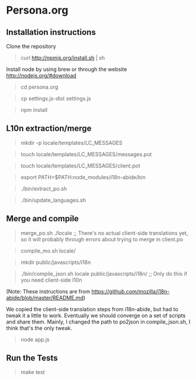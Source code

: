 # Persona.org

## Installation instructions

Clone the repository

> curl http://npmjs.org/install.sh | sh

Install node by using brew or through the website http://nodejs.org/#download

> cd persona.org

> cp settings.js-dist settings.js

> npm install

## L10n extraction/merge

> mkdir -p locale/templates/LC_MESSAGES

> touch locale/templates/LC_MESSAGES/messages.pot

> touch locale/templates/LC_MESSAGES/client.pot

> export PATH=$PATH:node_modules/i18n-abide/bin

> ./bin/extract_po.sh

> ./bin/update_languages.sh

## Merge and compile

> merge_po.sh ./locale
;; There's no actual client-side translations yet, so it will probably through errors about trying to merge in client.po

> compile_mo.sh locale/

> mkdir public/javascripts/i18n

> ./bin/compile_json.sh locale public/javascripts/i18n/
;; Only do this if you need client-side l10n

(Note: These instructions are from https://github.com/mozilla/i18n-abide/blob/master/README.md)

We copied the client-side translation steps from i18n-abide, but had to tweak it a little to work. Eventually we should converge on a set of scripts and share them. Mainly, I changed the path to po2json in compile_json.sh, I think that's the only tweak.

> node app.js

## Run the Tests

> make test